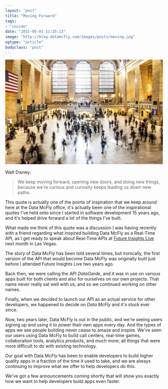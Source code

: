 ```yaml
---
layout: "post"
title: "Moving Forward"
tags: 
- "inside"
date: "2015-05-01 21:35:13"
image: "http://blog.datamcfly.com/images/posts/moving.jpg"
ogtype: "article"
bodyclass: "post"
---
```


<div class="box-wrap"><div class="box">
	<img src="/images/posts/moving.jpg" />
</div></div>

Walt Disney:

> We keep moving forward, opening new doors, and doing new things, because we're curious and curiosity keeps leading us down new paths.

This quote is actually one of the points of inspiration that we keep around here at the Data McFly office, it's actually been one of the inspirational quotes I've held onto since I started in software development 15 years ago, and it's helped drive forward a lot of the things I've built.

What made me think of this quote was a discussion I was having recently with a friend regarding what inspired building Data McFly as a Real-Time API, as I get ready to speak about Real-Time APIs at [Future Insights Live](https://futureinsightslive.com/las-vegas-2015/) next month in Las Vegas.

The story of Data McFly has been told several times, but ironically, the first version of the API that would become Data McFly was originally built just before I attended Future Insights Live two years ago. 

Back then, we were calling the API *DataGarde*, and it was in use on various apps built for both clients and also for ourselves on our own projects. That name never really sat well with us, and so we continued working on other names.

Finally, when we decided to launch our API as an actual service for other developers, we happened to decide on *Data McFly* and it's stuck ever since.

Now, two years later, Data McFly is out in the public, and we're seeing users signing up and using it to power their own apps every day. And the types of apps we see people building never cease to amaze and inspire. We've seen our users using Data McFly to build call centers, real-time games, collaboration tools, analytics products, and much more; all things that were more difficult to do with existing technology.

Our goal with Data McFly has been to enable developers to build higher quality apps in a fraction of the time it used to take, and we are always continuing to improve what we offer to help developers do this. 

We've got a few announcements coming shortly that will show you exactly how we want to help developers build apps even faster.